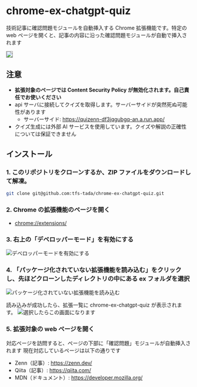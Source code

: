 # chrome-ex-chatgpt-quiz

技術記事に確認問題モジュールを自動挿入する Chrome 拡張機能です。特定の web ページを開くと、記事の内容に沿った確認問題モジュールが自動で挿入されます

<img style="border: 1px solid #999;" src="https://github.com/user-attachments/assets/d3b90927-3dfe-4c3b-9134-301de771ad13" />

## 注意

- **拡張対象のページでは Content Security Policy が無効化されます。自己責任でお使いください**
- api サーバに接続してクイズを取得します。サーバーサイドが突然死ぬ可能性があります
  - サーバーサイド: https://quizenn-df3jqgubgq-an.a.run.app/
- クイズ生成には外部 AI サービスを使用しています。クイズや解説の正確性については保証できません

## インストール

### 1. このリポジトリをクローンするか、ZIP ファイルをダウンロードして解凍。

```bash
git clone git@github.com:tfs-tada/chrome-ex-chatgpt-quiz.git
```

### 2. Chrome の拡張機能のページを開く

- <a href="chrome://extensions/" target="_brank">chrome://extensions/</a>

### 3. 右上の「デベロッパーモード」を有効にする

![デベロッパーモードを有効にする](https://github.com/user-attachments/assets/a6950d8c-ce9d-43c2-8d92-75c118fa8746)

### 4. 「パッケージ化されていない拡張機能を読み込む」をクリックし、先ほどクローンしたディレクトリの中にある ex フォルダを選択

![パッケージ化されていない拡張機能を読み込む](https://github.com/user-attachments/assets/b9eae562-e090-4d11-b15b-c459455d670f)

読み込みが成功したら、拡張一覧に chrome-ex-chatgpt-quiz が表示されます。
![選択したらこの画面になります](https://github.com/user-attachments/assets/278c7ca6-5fa2-4fb0-b33e-f6d281a76b59)

### 5. 拡張対象の web ページを開く

対応ページを訪問すると、ページの下部に「確認問題」モジュールが自動挿入されます
現在対応しているページは以下の通りです

- Zenn（記事）: https://zenn.dev/
- Qiita（記事）: https://qiita.com/
- MDN（ドキュメント）: https://developer.mozilla.org/

